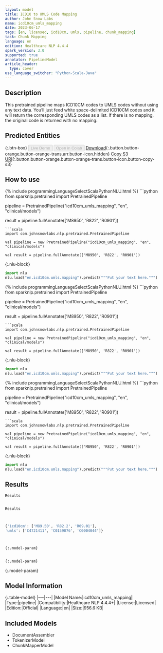 ```yaml
---
layout: model
title: ICD10 to UMLS Code Mapping
author: John Snow Labs
name: icd10cm_umls_mapping
date: 2023-06-17
tags: [en, licensed, icd10cm, umls, pipeline, chunk_mapping]
task: Chunk Mapping
language: en
edition: Healthcare NLP 4.4.4
spark_version: 3.0
supported: true
annotator: PipelineModel
article_header:
  type: cover
use_language_switcher: "Python-Scala-Java"
---
```


## Description

This pretrained pipeline maps ICD10CM codes to UMLS codes without using any text data. You’ll just feed white space-delimited ICD10CM codes and it will return the corresponding UMLS codes as a list. If there is no mapping, the original code is returned with no mapping.

## Predicted Entities



{:.btn-box}
<button class="button button-orange" disabled>Live Demo</button>
<button class="button button-orange" disabled>Open in Colab</button>
[Download](https://s3.amazonaws.com/auxdata.johnsnowlabs.com/clinical/models/icd10cm_umls_mapping_en_4.4.4_3.0_1686979219249.zip){:.button.button-orange.button-orange-trans.arr.button-icon.hidden}
[Copy S3 URI](s3://auxdata.johnsnowlabs.com/clinical/models/icd10cm_umls_mapping_en_4.4.4_3.0_1686979219249.zip){:.button.button-orange.button-orange-trans.button-icon.button-copy-s3}

## How to use

<div class="tabs-box" markdown="1">
{% include programmingLanguageSelectScalaPythonNLU.html %}
```python
from sparknlp.pretrained import PretrainedPipeline

pipeline = PretrainedPipeline("icd10cm_umls_mapping", "en", "clinical/models")

result = pipeline.fullAnnotate(['M8950', 'R822', 'R0901'])
```
```scala
import com.johnsnowlabs.nlp.pretrained.PretrainedPipeline

val pipeline = new PretrainedPipeline("icd10cm_umls_mapping", "en", "clinical/models")

val result = pipeline.fullAnnotate(['M8950', 'R822', 'R0901'])
```


{:.nlu-block}
```python
import nlu
nlu.load("en.icd10cm.umls.mapping").predict("""Put your text here.""")
```

</div>

<div class="tabs-box" markdown="1">
{% include programmingLanguageSelectScalaPythonNLU.html %}
```python
from sparknlp.pretrained import PretrainedPipeline

pipeline = PretrainedPipeline("icd10cm_umls_mapping", "en", "clinical/models")

result = pipeline.fullAnnotate(['M8950', 'R822', 'R0901'])
```
```scala
import com.johnsnowlabs.nlp.pretrained.PretrainedPipeline

val pipeline = new PretrainedPipeline("icd10cm_umls_mapping", "en", "clinical/models")

val result = pipeline.fullAnnotate(['M8950', 'R822', 'R0901'])
```

{:.nlu-block}
```python
import nlu
nlu.load("en.icd10cm.umls.mapping").predict("""Put your text here.""")
```
</div>

<div class="tabs-box" markdown="1">
{% include programmingLanguageSelectScalaPythonNLU.html %}
```python
from sparknlp.pretrained import PretrainedPipeline

pipeline = PretrainedPipeline("icd10cm_umls_mapping", "en", "clinical/models")

result = pipeline.fullAnnotate(['M8950', 'R822', 'R0901'])
```
```scala
import com.johnsnowlabs.nlp.pretrained.PretrainedPipeline

val pipeline = new PretrainedPipeline("icd10cm_umls_mapping", "en", "clinical/models")

val result = pipeline.fullAnnotate(['M8950', 'R822', 'R0901'])
```

{:.nlu-block}
```python
import nlu
nlu.load("en.icd10cm.umls.mapping").predict("""Put your text here.""")
```
</div>

## Results

```bash
Results


Results



{'icd10cm': ['M89.50', 'R82.2', 'R09.01'],
'umls': ['C4721411', 'C0159076', 'C0004044']}



{:.model-param}


{:.model-param}
```

{:.model-param}
## Model Information

{:.table-model}
|---|---|
|Model Name:|icd10cm_umls_mapping|
|Type:|pipeline|
|Compatibility:|Healthcare NLP 4.4.4+|
|License:|Licensed|
|Edition:|Official|
|Language:|en|
|Size:|956.6 KB|

## Included Models

- DocumentAssembler
- TokenizerModel
- ChunkMapperModel